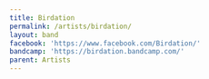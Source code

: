 ```yaml
---
title: Birdation
permalink: /artists/birdation/
layout: band
facebook: 'https://www.facebook.com/Birdation/'
bandcamp: 'https://birdation.bandcamp.com/'
parent: Artists
---
```


